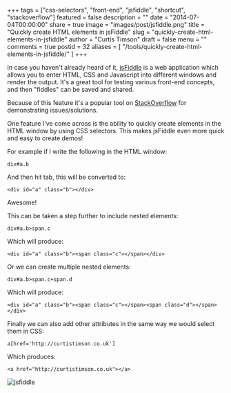 +++
tags = ["css-selectors", "front-end", "jsfiddle", "shortcut", "stackoverflow"]
featured = false
description = ""
date = "2014-07-04T00:00:00"
share = true
image = "images/post/jsfiddle.png"
title = "Quickly create HTML elements in jsFiddle"
slug = "quickly-create-html-elements-in-jsfiddle"
author = "Curtis Timson"
draft = false
menu = ""
comments = true
postid = 32
aliases = [
    "/tools/quickly-create-html-elements-in-jsfiddle/"
]
+++

In case you haven't already heard of it, <a href="http://jsfiddle.net/">jsFiddle</a> is a web application which allows you to enter HTML, CSS and Javascript into different windows and render the output. It's a great tool for testing various front-end concepts, and then "fiddles" can be saved and shared.

Because of this feature it's a popular tool on <a href="http://stackoverflow.com/">StackOverflow</a> for demonstrating issues/solutions.

One feature I've come across is the ability to quickly create elements in the HTML window by using CSS selectors. This makes jsFiddle even more quick and easy to create demos!

For example if I write the following in the HTML window:

    div#a.b

And then hit tab, this will be converted to:

    <div id="a" class="b"></div>

Awesome!

This can be taken a step further to include nested elements:

    div#a.b>span.c

Which will produce:

    <div id="a" class="b"><span class="c"></span></div>

Or we can create multiple nested elements:

    div#a.b>span.c+span.d

Which will produce:

    <div id="a" class="b"><span class="c"></span><span class="d"></span></div>

Finally we can also add other attributes in the same way we would select them in CSS:

    a[href='http://curtistimson.co.uk']

Which produces:

    <a href="http://curtistimson.co.uk"></a>

<img src="../../../images/post/jsfiddle.gif" alt="jsfiddle" />
